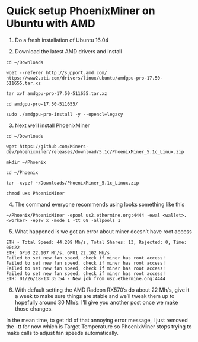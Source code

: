 # Quick setup PhoenixMiner on Ubuntu with AMD


1. Do a fresh installation of Ubuntu 16.04

2. Download the latest AMD drivers and install


```
cd ~/Downloads

wget --referer http://support.amd.com/ https://www2.ati.com/drivers/linux/ubuntu/amdgpu-pro-17.50-511655.tar.xz

tar xvf amdgpu-pro-17.50-511655.tar.xz 

cd amdgpu-pro-17.50-511655/

sudo ./amdgpu-pro-install -y --opencl=legacy
```

3. Next we’ll install PhoenixMiner

```
cd ~/Downloads

wget https://github.com/Miners-dev/phoenixminer/releases/download/5.1c/PhoenixMiner_5.1c_Linux.zip

mkdir ~/Phoenix

cd ~/Phoenix

tar -xvpzf ~/Downloads/PhoenixMiner_5.1c_Linux.zip

chmod u+s PhoenixMiner
```

4. The command everyone recommends using looks something like this

```
~/Phoenix/PhoenixMiner -epool us2.ethermine.org:4444 -ewal <wallet>.<worker> -epsw x -mode 1 -tt 68 -allpools 1
```



5. What happened is we got an error about miner doesn’t have root acecss

```
ETH - Total Speed: 44.209 Mh/s, Total Shares: 13, Rejected: 0, Time: 00:22
ETH: GPU0 22.107 Mh/s, GPU1 22.102 Mh/s
Failed to set new fan speed, check if miner has root access!
Failed to set new fan speed, check if miner has root access!
Failed to set new fan speed, check if miner has root access!
Failed to set new fan speed, check if miner has root access!
ETH: 01/26/18-13:35:54 - New job from us2.ethermine.org:4444
```

6. With default setting the AMD Radeon RX570‘s do about 22 Mh/s, give it a week to make sure things are stable and we’ll tweak them up to hopefully around 30 Mh/s.  I’ll give you another post once we make those changes.

In the mean time, to get rid of that annoying error message, I just removed the -tt for now which is Target Temperature so PhoenixMiner stops trying to make calls to adjust fan speeds automatically.